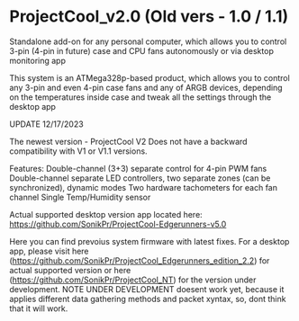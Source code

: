 # ProjectCool_v2.0 (Old vers - 1.0 / 1.1)
Standalone add-on for any personal computer, which allows you to control 3-pin (4-pin in future) case and CPU fans autonomously or via desktop monitoring app

This system is an ATMega328p-based product, which allows you to control any 3-pin and even 4-pin case fans and any of ARGB devices, depending on the temperatures inside case and tweak all the settings through the desktop app

UPDATE 12/17/2023

The newest version - ProjectCool V2
Does not have a backward compatibility with V1 or V1.1 versions.

Features:
Double-channel (3+3) separate control for 4-pin PWM fans
Double-channel separate LED controllers, two separate zones (can be synchronized), dynamic modes
Two hardware tachometers for each fan channel
Single Temp/Humidity sensor


Actual supported desktop version app located here: https://github.com/SonikPr/ProjectCool-Edgerunners-v5.0

Here you can find prevoius system firmware with latest fixes. For a desktop app, please visit here (https://github.com/SonikPr/ProjectCool_Edgerunners_edition_2.2) for actual supported version or here (https://github.com/SonikPr/ProjectCool_NT) for the version under development.
NOTE UNDER DEVELOPMENT doesent work yet, because it applies different data gathering methods and packet xyntax, so, dont think that it will work. 

